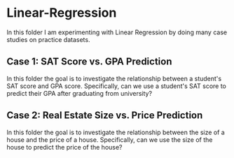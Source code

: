 # Linear-Regression
In this folder I am experimenting with Linear Regression by doing many case studies on practice datasets.

## Case 1: SAT Score vs. GPA Prediction
In this folder the goal is to investigate the relationship between a student's SAT score and GPA score. Specifically, can we use a student's SAT score to predict their GPA after graduating from university?

## Case 2: Real Estate Size vs. Price Prediction
In this folder the goal is to investigate the relationship between the size of a house and the price of a house. Specifically, can we use the size of the house to predict the price of the house?
